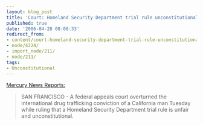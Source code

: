 ```yaml
---
layout: blog_post
title: 'Court: Homeland Security Department trial rule unconstitutional'
published: true
date: '2006-04-28 08:08:33'
redirect_from:
- content/court-homeland-security-department-trial-rule-unconstitutional/
- node/4224/
- import_node/211/
- node/211/
tags:
- Unconstitutional
---
```


[Mercury News Reports:](http://www.mercurynews.com/mld/mercurynews/news/breaking_news/14426237.htm)

> SAN FRANCISCO - A federal appeals court overturned the international drug trafficking conviction of a California man Tuesday while ruling that a Homeland Security Department trial rule is unfair and unconstitutional.
